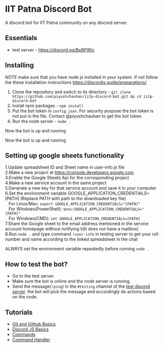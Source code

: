 # IIT Patna Discord Bot

A discord bot for IIT Patna community on any discord server.

## Essentials

- test server - https://discord.gg/BpBPWjz

## Installing

_NOTE_ make sure that you have node js installed in your system. If not follow the these installation instructions https://discordjs.guide/preparations/

1. Clone the repository and switch to its directory - `git clone https://github.com/piyushchauhan/iitp-discord-bot.git && cd iitp-discord-bot`
2. Install npm packages - `npm install`
3. Put the bot token in `config.json`. For security purpose the bot token is not put in the file. Contact @piyushchauhan to get the bot token.
4. Run the node server - `node .`

Now the bot is up and running

   Now the bot is up and running
 
## Setting up google sheets functionality

1.Update spreadsheet ID and Sheet name in user-info.js file   
2.Make a new project at https://console.developers.google.com   
3.Enable the Google Sheets Api for the corresponding project    
4.Make a new service account in the same project    
5.Generate a new key for that service account and save it in your computer     
6.Set the environment variable GOOGLE_APPLICATION_CREDENTIALS=[PATH] (Replace PATH with path to the downloaded key file)     
&nbsp;&nbsp;&nbsp;For Linux/Mac: ```export GOOGLE_APPLICATION_CREDENTIALS="[PATH]"```    
&nbsp;&nbsp;&nbsp;For Windows(PowerShell): ```$env:GOOGLE_APPLICATION_CREDENTIALS="[PATH]"```    
&nbsp;&nbsp;&nbsp;For Windows(CMD): ```set GOOGLE_APPLICATION_CREDENTIALS=[PATH]```     
7.Share the Google sheet to the email address mentioned in the service account homepage without notifying it(It does not have a mailbox)     
8.Run `node .` and type command `!user-info` in testing server to get your roll number and name according to the linked spreadsheet in the chat      
       
ALWAYS set the environment variable repeatedly before running `node .`        
      
## How to test the bot?

- Go to the test server.
- Make sure the bot is online and the node server is running.
- Send the message(`!ping`) in the `#testing` channel of the [test discord server](https://discord.gg/BpBPWjz). the bot will pick the message and accordingly do actions based on the code.



## Tutorials

- [Git and Github Basics](https://youtu.be/xuB1Id2Wxak)
- [Discord JS Basics](https://www.youtube.com/watch?v=j_sD9udZnCk)
- [Commands](https://www.youtube.com/watch?v=nTGtiCC3iQM)
- [Command Handler](https://www.youtube.com/watch?v=AUOb9_aAk7U)
